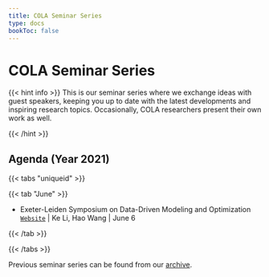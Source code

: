 ```yaml
---
title: COLA Seminar Series
type: docs
bookToc: false
---
```


# COLA Seminar Series

<link rel="stylesheet" href="/academicons/academicons-1.9.0/css/academicons.min.css"/>
<link rel="stylesheet" href="https://maxcdn.bootstrapcdn.com/font-awesome/4.4.0/css/font-awesome.min.css">
<head>
<script src='https://kit.fontawesome.com/a076d05399.js' crossorigin='anonymous'></script>
<link rel="stylesheet" href="https://fonts.googleapis.com/icon?family=Material+Icons">
<link rel="stylesheet" href="https://cdnjs.cloudflare.com/ajax/libs/font-awesome/4.7.0/css/font-awesome.min.css">
</head>

{{< hint info >}}
This is our seminar series where we exchange ideas with guest speakers, keeping you up to date with the latest developments and inspiring research topics. Occasionally, COLA researchers present their own work as well.

{{< /hint >}}

## Agenda (Year 2021)

{{< tabs "uniqueid" >}}

{{< tab "June" >}}

- Exeter-Leiden Symposium on Data-Driven Modeling and Optimization<br>
<i class='fa fa-desktop' style='font-size:16px'></i> [`Website`](../activities/exeter_leiden_symposium) | <i class='fa fa-user-circle' style='font-size:16px'></i> Ke Li, Hao Wang | <i class='fa fa-calendar' style='font-size:16px'></i> June 6

{{< /tab >}}

{{< /tabs >}}

<i class='fa fa-archive' style='font-size:19px'></i> Previous seminar series can be found from our [archive](/docs/events/archive/archive_seminar).
